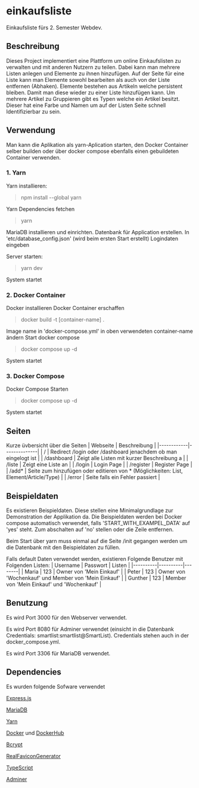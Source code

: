 # einkaufsliste
Einkaufsliste fürs 2. Semester Webdev.

## Beschreibung
Dieses Project implementiert eine Plattform um online Einkaufslisten zu verwalten und mit anderen Nutzern zu teilen. Dabei kann man mehrere Listen anlegen und Elemente zu ihnen hinzufügen. 
Auf der Seite für eine Liste kann man Elemente sowohl bearbeiten als auch von der Liste entfernen (Abhaken).
Elemente bestehen aus Artikeln welche persistent bleiben. 
Damit man diese wieder zu einer Liste hinzufügen kann.
Um mehrere Artikel zu Gruppieren gibt es Typen welche ein Artikel besitzt.
Dieser hat eine Farbe und Namen um auf der Listen Seite schnell Identifizierbar zu sein.

## Verwendung
Man kann die Aplikation als yarn-Aplication starten, den Docker Container selber builden oder über docker compose ebenfalls einen gebuildeten Container verwenden.

### 1. Yarn
Yarn installieren:
>npm install --global yarn

Yarn Dependencies fetchen
> yarn

MariaDB installieren und einrichten.
Datenbank für Application erstellen.
In 'etc/database_config.json' (wird beim ersten Start erstellt) Logindaten eingeben

Server starten:
> yarn dev

System startet

### 2. Docker Container 
Docker installieren
Docker Container erschaffen
> docker build -t [container-name] .

Image name in 'docker-compose.yml' in oben verwendeten container-name ändern
Start docker compose
> docker compose up -d

System startet

### 3. Docker Compose
Docker Compose Starten 
> docker compose up -d

System startet

## Seiten
Kurze üvbersicht über die Seiten
| Webseite   | Beschreibung |
|------------|--------------|
| /          | Redirect /login oder /dashboard jenachdem ob man eingelogt ist |
| /dashboard | Zeigt alle Listen mit kurzer Beschreibung a |
| /liste     | Zeigt eine Liste an |
| /login     | Login Page   |
| /register  | Register Page |
| /add*      | Seite zum hinzufügen oder editieren von * (Möglichkeiten: List, Element/Article/Type) |
| /error     | Seite falls ein Fehler passiert |

## Beispieldaten
Es existieren Beispieldaten. Diese stellen eine Minimalgrundlage zur Demonstration der Applikation da.
Die Beispieldaten werden bei Docker compose automatisch verwendet, falls 'START_WITH_EXAMPEL_DATA' auf 'yes' steht. Zum abschalten auf 'no' stellen oder die Zeile entfernen.

Beim Start über yarn muss einmal auf die Seite /init gegangen werden um die Datenbank mit den Beispieldaten zu füllen.

Falls default Daten verwendet werden, existieren Folgende Benutzer mit Folgenden Listen:
| Username | Passwort | Listen |
|----------|----------|--------|
| Maria    | 123      | Owner von 'Mein Einkauf' |
| Peter    | 123      | Owner von 'Wochenkauf' und Member von 'Mein Einkauf' |
| Gunther  | 123      | Member von 'Mein Einkauf' und 'Wochenkauf' |

## Benutzung
Es wird Port 3000 für den Webserver verwendet.

Es wird Port 8080 für Adminer verwendet (einsicht in die Datenbank Credentials: smartlist:smartlist@SmartList).
Credentials stehen auch in der docker_compose.yml.

Es wird Port 3306 für MariaDB verwendet.

## Dependencies
Es wurden folgende Sofware verwendet

[Express.js](https://expressjs.com/)

[MariaDB](https://mariadb.org/)

[Yarn](https://yarnpkg.com/)

[Docker](https://www.docker.com/) und [DockerHub](https://hub.docker.com/)

[Bcrypt](https://www.npmjs.com/package/bcrypt)

[RealFaviconGenerator](https://realfavicongenerator.net/)

[TypeScript](https://www.typescriptlang.org/)

[Adminer](https://adminer.org/)